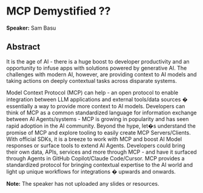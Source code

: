 ﻿# MCP Demystified ??

**Speaker:** Sam Basu

## Abstract

It is the age of AI - there is a huge boost to developer productivity and an opportunity to infuse apps with solutions powered by generative AI. The challenges with modern AI, however, are providing context to AI models and taking actions on deeply contextual tasks across disparate systems.

Model Context Protocol (MCP) can help - an open protocol to enable integration between LLM applications and external tools/data sources � essentially a way to provide more context to AI models. Developers can think of MCP as a common standardized language for information exchange between AI Agents/systems - MCP is growing in popularity and has seen rapid adoption in the AI community. Beyond the hype, let�s understand the promise of MCP and explore tooling to easily create MCP Servers/Clients. With official SDKs, it is a breeze to work with MCP and boost AI Model responses or surface tools to extend AI Agents. Developers could bring their own data, APIs, services and more through MCP - and have it surfaced through Agents in GitHub Copilot/Claude Code/Cursor. MCP provides a standardized protocol for bringing contextual expertise to the AI world and light up unique workflows for integrations � upwards and onwards.

**Note:** The speaker has not uploaded any slides or resources.
